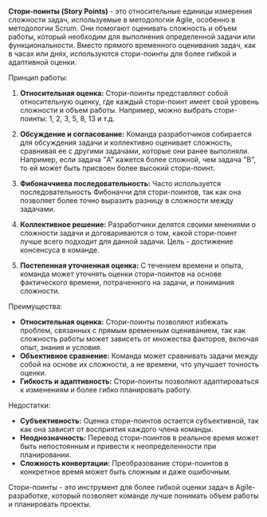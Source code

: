 ###
**Стори-поинты (Story Points)** - это относительные единицы измерения сложности задач, используемые в методологии Agile, особенно в методологии Scrum. Они помогают оценивать сложность и объем работы, который необходим для выполнения определенной задачи или функциональности. Вместо прямого временного оценивания задач, как в часах или днях, используются стори-поинты для более гибкой и адаптивной оценки.

Принцип работы:

1. **Относительная оценка:** Стори-поинты представляют собой относительную оценку, где каждый стори-поинт имеет свой уровень сложности и объем работы. Например, можно выбрать стори-поинты: 1, 2, 3, 5, 8, 13 и т.д.

2. **Обсуждение и согласование:** Команда разработчиков собирается для обсуждения задачи и коллективно оценивает сложность, сравнивая ее с другими задачами, которые они ранее выполняли. Например, если задача "A" кажется более сложной, чем задача "B", то ей может быть присвоен более высокий стори-поинт.

3. **Фибоначчиева последовательность:** Часто используется последовательность Фибоначчи для стори-поинтов, так как она позволяет более точно выразить разницу в сложности между задачами.

4. **Коллективное решение:** Разработчики делятся своими мнениями о сложности задачи и договариваются о том, какой стори-поинт лучше всего подходит для данной задачи. Цель - достижение консенсуса в команде.

5. **Постепенная уточненная оценка:** С течением времени и опыта, команда может уточнять оценки стори-поинтов на основе фактического времени, потраченного на задачи, и понимания сложности.

Преимущества:

- **Относительная оценка:** Стори-поинты позволяют избежать проблем, связанных с прямым временным оцениванием, так как сложность работы может зависеть от множества факторов, включая опыт, знания и условия.
- **Объективное сравнение:** Команда может сравнивать задачи между собой на основе их сложности, а не времени, что улучшает точность оценки.
- **Гибкость и адаптивность:** Стори-поинты позволяют адаптироваться к изменениям и более гибко планировать работу.

Недостатки:

- **Субъективность:** Оценка стори-поинтов остается субъективной, так как она зависит от восприятия каждого члена команды.
- **Неоднозначность:** Перевод стори-поинтов в реальное время может быть непостоянным и привести к неопределенности при планировании.
- **Сложность конвертации:** Преобразование стори-поинтов в конкретное время может быть сложным и даже ошибочным.

Стори-поинты - это инструмент для более гибкой оценки задач в Agile-разработке, который позволяет команде лучше понимать объем работы и планировать проекты.
###
###
###
###
###
###
###
###
###
###
